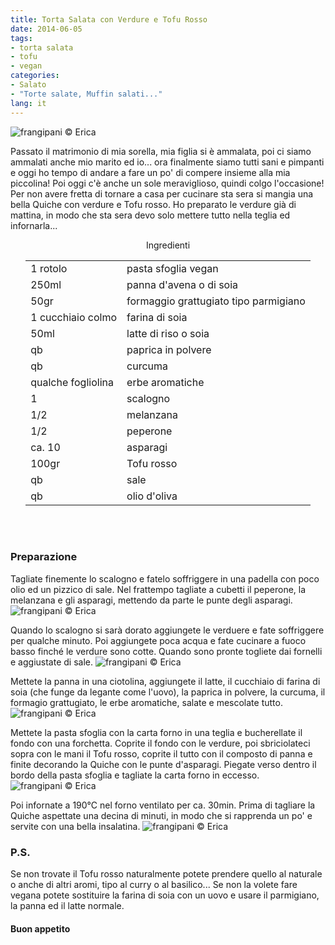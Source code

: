 ```yaml
---
title: Torta Salata con Verdure e Tofu Rosso
date: 2014-06-05
tags:
- torta salata
- tofu
- vegan
categories:
- Salato
- "Torte salate, Muffin salati..."
lang: it
---
```

![](header.jpg "frangipani © Erica")

Passato il matrimonio di mia sorella, mia figlia si è ammalata, poi ci siamo ammalati anche mio marito ed io... ora finalmente siamo tutti sani e pimpanti e oggi ho tempo di andare a fare un po' di compere insieme alla mia piccolina! Poi oggi c'è anche un sole meraviglioso, quindi colgo l'occasione! Per non avere fretta di tornare a casa per cucinare sta sera si mangia una bella Quiche con verdure e Tofu rosso. Ho preparato le verdure già di mattina, in modo che sta sera devo solo mettere tutto nella teglia ed infornarla...


<div id="wrapper" style="text-align: center">
  <div id="yourdiv" style="display: inline-block;">
    <div class="ingredients">
      <div class="ingredients-title">Ingredienti</div>
      <table>
        <tbody>
          <tr>
            <td>1 rotolo</td>
            <td>pasta sfoglia vegan</td>
          </tr>
          <tr>
            <td>250ml</td>
            <td>panna d'avena o di soia</td>
          </tr>
          <tr>
            <td>50gr</td>
            <td>formaggio grattugiato tipo parmigiano</td>
          </tr>
          <tr>
            <td>1 cucchiaio colmo</td>
            <td>farina di soia</td>
          </tr>
          <tr>
            <td>50ml</td>
            <td>latte di riso o soia</td> 
          </tr>
          <tr>
            <td>qb</td>
            <td>paprica in polvere</td>
          </tr>
          <tr>
            <td>qb</td>
            <td>curcuma</td>      
          </tr>
          <tr>
            <td>qualche fogliolina</td>
            <td>erbe aromatiche</td>
          </tr>
          <tr>
            <td>1</td>
            <td>scalogno</td>
          </tr>
          <tr>
            <td>1/2</td>
            <td>melanzana</td>
          </tr>
          <tr>
            <td>1/2</td>
            <td>peperone</td>     
          </tr>
          <tr>
            <td>ca. 10</td>
            <td>asparagi</td>     
          </tr>
          <tr>
            <td>100gr</td>
            <td>Tofu rosso</td>     
          </tr>
          <tr>
            <td>qb</td>
            <td>sale</td>
          </tr>
          <tr>
            <td>qb</td>
            <td>olio d'oliva</td>
          </tr>
        </tbody>
      </table>
      <br></br>
    </div>
  </div>
</div>


<h3>
  <font color="grey">
    <i class="fa fa-cogs"></i>
  </font> Preparazione
</h3>

Tagliate finemente lo scalogno e fatelo soffriggere in una padella con poco olio ed un pizzico di sale. Nel frattempo tagliate a cubetti il peperone, la melanzana e gli asparagi, mettendo da parte le punte degli asparagi.
![](ingredienti.jpg "frangipani © Erica")

Quando lo scalogno si sarà dorato aggiungete le verduere e fate soffriggere per qualche minuto. Poi aggiungete poca acqua e fate cucinare a fuoco basso finché le verdure sono cotte. Quando sono pronte togliete dai fornelli e aggiustate di sale.
![](verdure.jpg "frangipani © Erica")

Mettete la panna in una ciotolina, aggiungete il latte, il cucchiaio di farina di soia (che funge da legante come l'uovo), la paprica in polvere, la curcuma, il formagio grattugiato, le erbe aromatiche, salate e mescolate tutto.
![](pastella.jpg "frangipani © Erica")

Mettete la pasta sfoglia con la carta forno in una teglia e bucherellate il fondo con una forchetta. Coprite il fondo con le verdure, poi sbriciolateci sopra con le mani il Tofu rosso, coprite il tutto con il composto di panna e finite decorando la Quiche con le punte d'asparagi. Piegate verso dentro il bordo della pasta sfoglia e tagliate la carta forno in eccesso.
![](cruda.jpg "frangipani © Erica")

Poi infornate a 190°C nel forno ventilato per ca. 30min. Prima di tagliare la Quiche aspettate una decina di minuti, in modo che si rapprenda un po' e servite con una bella insalatina.
![](risultato.jpg "frangipani © Erica")


<h3>
  <font color="#FFCC00">
    <i class="fa fa-lightbulb-o"></i>
  </font> P.S.
</h3>


Se non trovate il Tofu rosso naturalmente potete prendere quello al naturale o anche di altri aromi, tipo al curry o al basilico... Se non la volete fare vegana potete sostituire la farina di soia con un uovo e usare il parmigiano, la panna ed il latte normale.

<h4>Buon appetito
  <font color="red">
    <i class="fa fa-smile-o"></i>
  </font>
</h4>